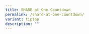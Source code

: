 ```yaml
---
title: SHARE at One Countdown
permalink: /share-at-one-countdown/
variant: tiptap
description: ""
---
```

